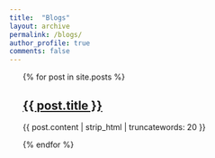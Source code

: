 ```yaml
---
title:  "Blogs"
layout: archive
permalink: /blogs/
author_profile: true
comments: false
---
```



<ul>
{% for post in site.posts %}
<h2><a href="{{ post.url }}">{{ post.title }}</a></h2>
<p>{{ post.content | strip_html | truncatewords: 20 }}</p>
{% endfor %}
</ul>
